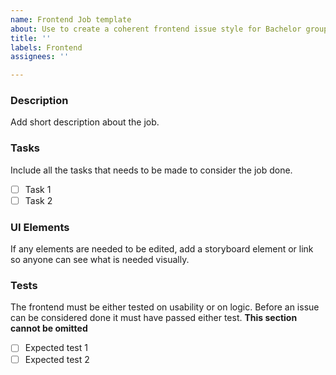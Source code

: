 ```yaml
---
name: Frontend Job template
about: Use to create a coherent frontend issue style for Bachelor group.
title: ''
labels: Frontend
assignees: ''

---
```


### Description
Add short description about the job.
### Tasks
Include all the tasks that needs to be made to consider the job done.
- [ ] Task 1
- [ ] Task 2
### UI Elements
If any elements are needed to be edited, add a storyboard element or link so anyone can see what is needed visually.
### Tests
The frontend must be either tested on usability or on logic. Before an issue can be considered done it must have passed either test. **This section cannot be omitted**
- [ ] Expected test 1
- [ ] Expected test 2
